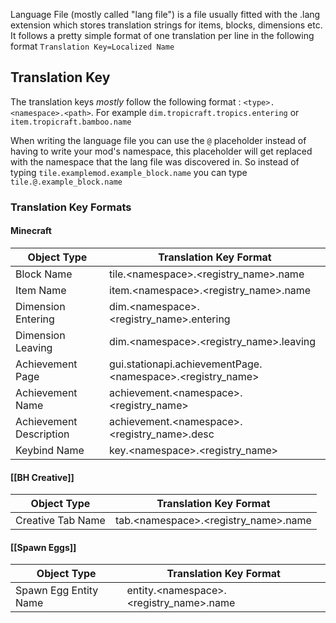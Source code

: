 Language File (mostly called "lang file") is a file usually fitted with the .lang extension which stores translation strings for items, blocks, dimensions etc.
It follows a pretty simple format of one translation per line in the following format `Translation Key=Localized Name`  
## Translation Key
The translation keys *mostly* follow the following format : `<type>.<namespace>.<path>`. For example `dim.tropicraft.tropics.entering` or `item.tropicraft.bamboo.name`   

When writing the language file you can use the `@` placeholder instead of having to write your mod's namespace, this placeholder will get replaced with the namespace that the lang file was discovered in. So instead of typing `tile.examplemod.example_block.name` you can type `tile.@.example_block.name`  

### Translation Key Formats

#### Minecraft

| Object Type             | Translation Key Format                                      |
| ----------------------- | ----------------------------------------------------------- |
| Block Name              | tile.\<namespace>.<registry_name>.name                      |
| Item Name               | item.\<namespace>.<registry_name>.name                      |
| Dimension Entering      | dim.\<namespace>.<registry_name>.entering                   |
| Dimension Leaving       | dim.\<namespace>.<registry_name>.leaving                    |
| Achievement Page        | gui.stationapi.achievementPage.\<namespace>.<registry_name> |
| Achievement Name        | achievement.\<namespace>.<registry_name>                    |
| Achievement Description | achievement.\<namespace>.<registry_name>.desc               |
| Keybind Name            | key.\<namespace>.<registry_name>                            |

#### [[BH Creative]]

| Object Type       | Translation Key Format                |
| ----------------- | ------------------------------------- |
| Creative Tab Name | tab.\<namespace>.<registry_name>.name |


#### [[Spawn Eggs]]

| Object Type           | Translation Key Format                   |
| --------------------- | ---------------------------------------- |
| Spawn Egg Entity Name | entity.\<namespace>.<registry_name>.name |

